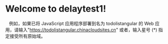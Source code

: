 # Welcome to delaytest1!

    例如，如果已将 JavaScript 应用程序部署到名为 todolistangular 的 Web 应用，请输入"https://todolistangular.chinacloudsites.cn" 或者，输入星号 (*) 指定接受所有原始域。
